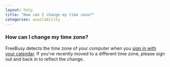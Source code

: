 ```yaml
---
layout: help
title: "How can I change my time zone?"
categories: availability
---
```


### How can I change my time zone?

FreeBusy detects the time zone of your computer when you [sign in with your calendar](https://freebusy.io/connect).
If you've recently moved to a different time zone, please sign out and back in to reflect the change.
